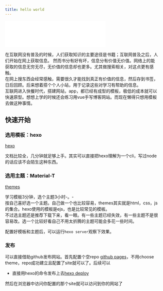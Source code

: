 ```yaml
---
title: hello world
---
```


<iframe frameborder="no" marginwidth="0" marginheight="0" width=330 height=86 src="//music.163.com/outchain/player?type=2&id=1293036&auto=1&height=66"></iframe>

在互联网没有普及的时候，人们获取知识的主要途径是书籍；互联网普及之后，人们开始在网上获取信息。
然而书分有好有坏，信息分有价值无价值。网络上的能获取的信息无穷无尽，无价值的信息却也更多。尤其做搜索相关，对这点更有感触。  
在网上搜东西会经常感触，需要很久才能找到真正有价值的信息，然后存到书签，日后回顾。后来想着搭个个人小站，用于记录这些对学习有帮助的信息。  
互联网进入快餐时代，搭建网站，app，都已经有成型的模板，极低的成本就可以快速原型。想想上学的时候还会练习用vue手写博客网站。而现在懒得只想用模板去做这种事情。

## 快速开始

### 选用模板：hexo

[hexo](https://hexo.io/zh-cn/docs/index.html)

文档比较全，几分钟就足够上手。其实可以直接把hexo理解为一个cli，写过node的话应该不会陌生这种东西。

### 选用主题：Material-T

[themes](https://hexo.io/themes/)

学习模板3分钟，选个主题3小时-。-  
按自己喜好选一个主题。自己做一个也比较容易，themes其实就是html，css，js的集合。hexo使用的模板是ejs，也是比较常见的模板。   
不过选主题还是推荐下载下来，看一眼。有一些主题已经失效，有一些主题不是很容易改。选一个比较好看自己不用太折腾的主题可能会多花一些时间。

配置好模板和主题后，可以运行`hexo server`观察下效果。


### 发布

可以直接借助github发布网站。首先配置个空repo [github pages](https://pages.github.com)，不用choose theme，repo成功建立且配置了site就可以了。后续可以

- 直接用hexo的命令发布上去[hexo deploy](https://hexo.io/zh-cn/docs/deployment.html)

然后在浏览器中访问你配置的那个site就可以访问到你的网站了
